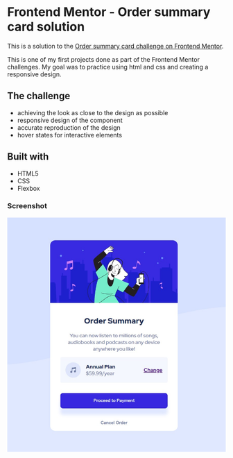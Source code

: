# Frontend Mentor - Order summary card solution

This is a solution to the [Order summary card challenge on Frontend Mentor](https://www.frontendmentor.io/challenges/order-summary-component-QlPmajDUj). 

This is one of my first projects done as part of the Frontend Mentor challenges. My goal was to practice using html and css and creating a responsive design.

## The challenge

- achieving the look as close to the design as possible
- responsive design of the component
- accurate reproduction of the design
- hover states for interactive elements

## Built with

- HTML5
- CSS 
- Flexbox

### Screenshot

![](./screenshot.jpg)



